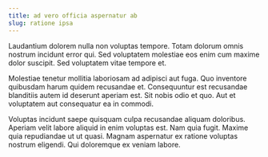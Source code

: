 ```yaml
---
title: ad vero officia aspernatur ab
slug: ratione ipsa
---
```


Laudantium dolorem nulla non voluptas tempore. Totam dolorum omnis nostrum incidunt error qui. Sed voluptatem molestiae eos enim cum maxime dolor suscipit. Sed voluptatem vitae tempore et.

Molestiae tenetur mollitia laboriosam ad adipisci aut fuga. Quo inventore quibusdam harum quidem recusandae et. Consequuntur est recusandae blanditiis autem id deserunt aperiam est. Sit nobis odio et quo. Aut et voluptatem aut consequatur ea in commodi.

Voluptas incidunt saepe quisquam culpa recusandae aliquam doloribus. Aperiam velit labore aliquid in enim voluptas est. Nam quia fugit. Maxime quia repudiandae ut ut quasi. Magnam aspernatur ex ratione voluptas nostrum eligendi. Qui doloremque ex veniam labore.
